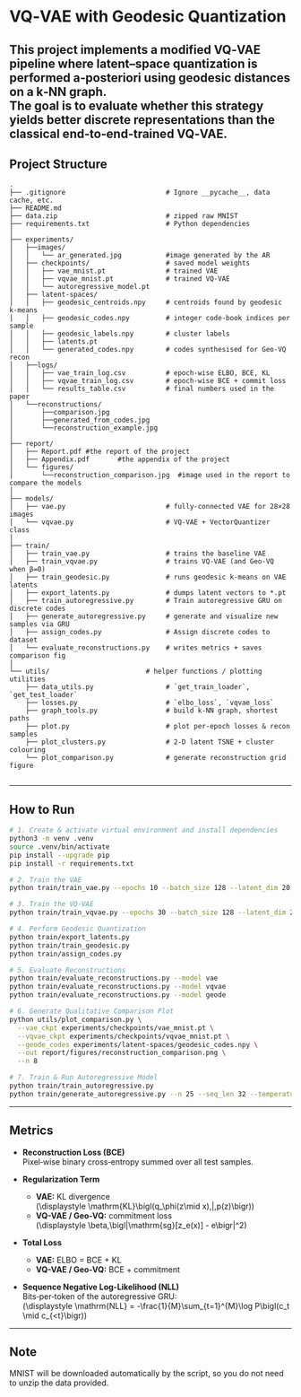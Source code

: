 # VQ‑VAE with Geodesic Quantization
This project implements a modified VQ‑VAE pipeline where latent–space quantization is performed a‑posteriori using geodesic distances on a k‑NN graph.  
The goal is to evaluate whether this strategy yields better discrete representations than the classical end‑to‑end‑trained VQ‑VAE.
---

## Project Structure

```
.
├── .gitignore                         # Ignore __pycache__, data cache, etc.
├── README.md                          
├── data.zip                           # zipped raw MNIST
├── requirements.txt                   # Python dependencies
│
├── experiments/
│   ├──images/
│   │   └── ar_generated.jpg           #image generated by the AR                    
│   ├── checkpoints/                   # saved model weights
│   │   ├── vae_mnist.pt               # trained VAE
│   │   ├── vqvae_mnist.pt             # trained VQ-VAE
│   │   └── autoregressive_model.pt    
│   ├── latent-spaces/                 
│   │   ├── geodesic_centroids.npy     # centroids found by geodesic k-means
│   │   ├── geodesic_codes.npy         # integer code-book indices per sample
│   │   ├── geodesic_labels.npy        # cluster labels
│   │   ├── latents.pt
│   │   └── generated_codes.npy        # codes synthesised for Geo-VQ recon
│   ├──logs/
│   │   ├── vae_train_log.csv          # epoch-wise ELBO, BCE, KL
│   │   ├── vqvae_train_log.csv        # epoch-wise BCE + commit loss
│   │   └── results_table.csv          # final numbers used in the paper
│   └──reconstructions/
│       ├──comparison.jpg
│       ├──generated_from_codes.jpg
│       └──reconstruction_example.jpg
│       
├── report/    
│   ├── Report.pdf #the report of the project                       
│   ├── Appendix.pdf       #the appendix of the project
│   └── figures/                       
│       └──reconstruction_comparison.jpg  #image used in the report to compare the models
│     
├── models/                           
│   ├── vae.py                         # fully-connected VAE for 28×28 images
│   └── vqvae.py                       # VQ-VAE + VectorQuantizer class
│
├── train/                             
│   ├── train_vae.py                   # trains the baseline VAE
│   ├── train_vqvae.py                 # trains VQ-VAE (and Geo-VQ when β=0)
│   ├── train_geodesic.py              # runs geodesic k-means on VAE latents
│   ├── export_latents.py              # dumps latent vectors to *.pt
│   ├── train_autoregressive.py        # Train autoregressive GRU on discrete codes
│   ├── generate_autoregressive.py     # generate and visualize new samples via GRU
│   ├── assign_codes.py                # Assign discrete codes to dataset
│   └── evaluate_reconstructions.py    # writes metrics + saves comparison fig
│
└── utils/                        # helper functions / plotting utilities
    ├── data_utils.py                  # `get_train_loader`, `get_test_loader`
    ├── losses.py                      # `elbo_loss`, `vqvae_loss`
    ├── graph_tools.py                 # build k-NN graph, shortest paths
    ├── plot.py                        # plot per-epoch losses & recon samples
    ├── plot_clusters.py               # 2-D latent TSNE + cluster colouring
    └── plot_comparison.py             # generate reconstruction grid figure


```

---

## How to Run

```bash
# 1. Create & activate virtual environment and install dependencies
python3 -m venv .venv
source .venv/bin/activate
pip install --upgrade pip
pip install -r requirements.txt

# 2. Train the VAE
python train/train_vae.py --epochs 10 --batch_size 128 --latent_dim 20

# 3. Train the VQ-VAE
python train/train_vqvae.py --epochs 30 --batch_size 128 --latent_dim 20 --embeddings 64 --beta 0.25

# 4. Perform Geodesic Quantization
python train/export_latents.py
python train/train_geodesic.py
python train/assign_codes.py

# 5. Evaluate Reconstructions
python train/evaluate_reconstructions.py --model vae
python train/evaluate_reconstructions.py --model vqvae
python train/evaluate_reconstructions.py --model geode

# 6. Generate Qualitative Comparison Plot
python utils/plot_comparison.py \
  --vae_ckpt experiments/checkpoints/vae_mnist.pt \
  --vqvae_ckpt experiments/checkpoints/vqvae_mnist.pt \
  --geode_codes experiments/latent-spaces/geodesic_codes.npy \
  --out report/figures/reconstruction_comparison.png \
  --n 8

# 7. Train & Run Autoregressive Model
python train/train_autoregressive.py
python train/generate_autoregressive.py --n 25 --seq_len 32 --temperature 0.9
```

---

## Metrics

- **Reconstruction Loss (BCE)**  
  Pixel‐wise binary cross‐entropy summed over all test samples.

- **Regularization Term**  
  - **VAE:** KL divergence  
    \(\displaystyle \mathrm{KL}\bigl(q_\phi(z\mid x)\,\|\,p(z)\bigr)\)  
  - **VQ-VAE / Geo-VQ:** commitment loss  
    \(\displaystyle \beta\,\bigl\|\mathrm{sg}[z_e(x)] - e\bigr\|^2\)

- **Total Loss**  
  - **VAE:** ELBO = BCE + KL  
  - **VQ-VAE / Geo-VQ:** BCE + commitment

- **Sequence Negative Log-Likelihood (NLL)**  
  Bits‐per‐token of the autoregressive GRU:  
  \(\displaystyle \mathrm{NLL} = -\frac{1}{M}\sum_{t=1}^{M}\log P\bigl(c_t \mid c_{<t}\bigr)\)

---

## Note

MNIST will be downloaded automatically by the script, so you do not need to unzip the data provided.